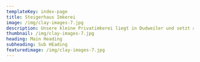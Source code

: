 ```yaml
---
templateKey: index-page
title: Steigerhaus Imkerei 
image: /img/clay-images-7.jpg
description: Unsere kleine Privatimkerei liegt in Dudweiler und setzt auf naturnahe Bienenhaltung mit wenigen Völkern. Wir produzieren Blüten- und Presshonig nach alter Handwerkstradition – unverfälscht, regional und mit viel Sorgfalt.
thumbnail: /img/clay-images-7.jpg
heading: Main Heading
subheading: Sub HEading
featuredimage: /img/clay-images-7.jpg
---
```

